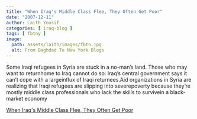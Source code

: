 ```yaml
---
title: "When Iraq's Middle Class Flee, They Often Get Poor"
date: "2007-12-11"
author: Laith Yousif
categories: [ iraq-blog ]
tags: [ fbtny ]
image:
  path: assets/laith/images/fbtn.jpg
  alt: From Baghdad To New York Blogs
---
```


Some Iraqi refugees in Syria are stuck in a no-man’s land. Those who may want to returnhome to Iraq cannot do so: Iraq’s central government says it can’t cope with a largeinflux of Iraqi returnees.Aid organizations in Syria are realizing that Iraqi refugees are slipping into severepoverty because they’re mostly middle class professionals who lack the skills to survivein a black-market economy  

  
[When Iraq's Middle Class Flee, They Often Get Poor](https://www.npr.org/templates/story/story.php?storyId=17122673&ft=1&f=1001)
